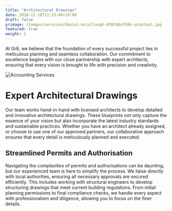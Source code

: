 ```yaml
---
title: "Architectural Drawings"
date: 2018-11-18T12:33:46+10:00
draft: false
primage: /images/services/daniel-mccullough-HtBlQdxfG9k-unsplash.jpg
featured: true
weight: 1
---
```


At Gr8, we believe that the foundation of every successful project lies in meticulous planning and seamless collaboration. Our commitment to excellence begins with our close partnership with expert architects, ensuring that every vision is brought to life with precision and creativity.


<!--more-->

![Accounting Services](/images/austin-distel-nGc5RT2HmF0-unsplash.jpg)

# Expert Architectural Drawings

Our team works hand-in-hand with licensed architects to develop detailed and innovative architectural drawings. These blueprints not only capture the essence of your vision but also incorporate the latest industry standards and sustainable practices. Whether you have an architect already assigned, or choose to use one of our approved partners, our collaborative approach ensures that every detail is meticulously planned and executed.

## Streamlined Permits and Authorisation

Navigating the complexities of permits and authorisations can be daunting, but our experienced team is here to simplify the process. We liaise directly with local authorities, ensuring all necessary approvals are secured efficiently. This includes working with structural engineers to develop structuring drawings that meet current building regulations. From initial planning permissions to final compliance checks, we handle every aspect with professionalism and diligence, allowing you to focus on the finer details.

## 
